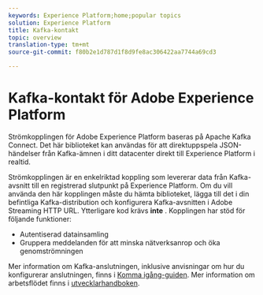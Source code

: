 ```yaml
---
keywords: Experience Platform;home;popular topics
solution: Experience Platform
title: Kafka-kontakt
topic: overview
translation-type: tm+mt
source-git-commit: f80b2e1d787d1f8d9fe8ac306422aa7744a69cd3

---
```



# Kafka-kontakt för Adobe Experience Platform

Strömkopplingen för Adobe Experience Platform baseras på Apache Kafka Connect. Det här biblioteket kan användas för att direktuppspela JSON-händelser från Kafka-ämnen i ditt datacenter direkt till Experience Platform i realtid.

Strömkopplingen är en enkelriktad koppling som levererar data från Kafka-avsnitt till en registrerad slutpunkt på Experience Platform. Om du vill använda den här kopplingen måste du hämta biblioteket, lägga till det i din befintliga Kafka-distribution och konfigurera Kafka-avsnitten i Adobe Streaming HTTP URL. Ytterligare kod krävs **inte** . Kopplingen har stöd för följande funktioner:

- Autentiserad datainsamling
- Gruppera meddelanden för att minska nätverksanrop och öka genomströmningen

Mer information om Kafka-anslutningen, inklusive anvisningar om hur du konfigurerar anslutningen, finns i [Komma igång-guiden](https://github.com/adobe/experience-platform-streaming-connect). Mer information om arbetsflödet finns i [utvecklarhandboken](https://github.com/adobe/experience-platform-streaming-connect/blob/master/DEVELOPER_GUIDE.md).